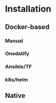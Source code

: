 # Installation

<!-- @TODO VFS-7218 missing chapter -->

<!-- as needed: link to configuration, compatibility-reference [versions]) -->

## Docker-based

### Manual

### Onedatify

### Ansible/TF

### k8s/helm

## Native <!-- say that its not recommended, give a link to the dockerfile as reference, contact us if required -->